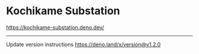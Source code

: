 # Kochikame Substation

https://kochikame-substation.deno.dev/

---

Update version instructions
https://deno.land/x/version@v1.2.0
